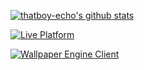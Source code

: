 [![thatboy-echo's github stats](https://github-readme-stats.vercel.app/api?username=thatboy-echo&show_icons=true&theme=merko&count_private=true&include_all_commits=false&title_color=fff&icon_color=79ff97&text_color=9f9f9f&bg_color=151515)](https://github.com/thatboy-echo)  

[![Live Platform](https://github-readme-stats.vercel.app/api/pin/?username=thatboy-echo&repo=LivePlatform&show_owner=false&title_color=fff&icon_color=79ff97&text_color=9f9f9f&bg_color=151515)](https://github.com/thatboy-echo/LivePlatform)  

[![Wallpaper Engine Client](https://github-readme-stats.vercel.app/api/pin/?username=thatboy-echo&repo=WallpaperEngineClient&show_owner=false&title_color=fff&icon_color=79ff97&text_color=9f9f9f&bg_color=151515)](https://github.com/thatboy-echo/WallpaperEngineClient)
